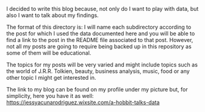 I decided to write this blog because, not only do I want to play with data, but also I want to talk about my findings. 

The format of this directory is: I will name each subdirectory according to the post for which I used the data documented here and you will be able to find a link to the post in the README file associated to that post. However, not all my posts are going to require being backed up in this repository as some of them will be educational. 

The topics for my posts will be very varied and might include topics such as the world of J.R.R. Tolkien, beauty, business analysis, music, food or any other topic I might get interested in. 

The link to my blog can be found on my profile under my picture but, for simplicity, here you have it as well: https://jessyacunarodriguez.wixsite.com/a-hobbit-talks-data 
